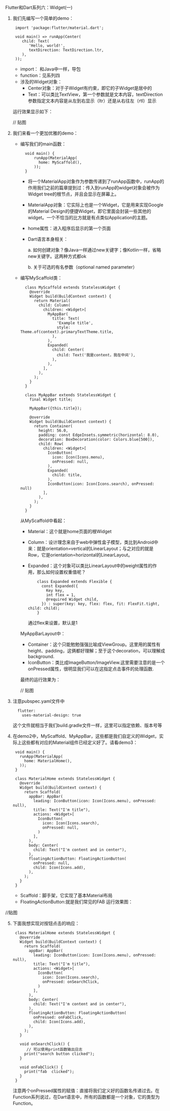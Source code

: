 Flutter和Dart系列六：Widget(一)

1. 我们先编写一个简单的demo：

		import 'package:flutter/material.dart';
		
		void main() => runApp(Center(
		   child: Text(
		      'Hello, world!',
		      textDirection: TextDirection.ltr,
		   ),
		));
		
	- import： 和Java中一样，导包
	- function：见系列四
	- 涉及的Widget对象：
		- Center对象：对于子Widget有约束，即它的子Widget是居中的
		- Text：可以类比TextView，第一个参数就是文本内容，textDirection参数指定文本内容是从左到右显示（ltr）还是从右往左（rtl）显示
		
	运行效果显示如下：
	
	// 贴图
2. 	我们来看一个更加优雅的demo：

	- 编写我们的main函数：

		    void main() {
				runApp(MaterialApp(
				  home: MyScaffold(),
				));
			}
	
		- 将一个MaterialApp对象作为参数传递到了runApp函数中，runApp的作用我们之前的篇章提到过：传入到runApp的widget对象会被作为Widget tree的根节点，并且会显示在屏幕上。
		- MaterialApp对象：它实际上也是一个Widget，它是用来实现Google的Material Design的便捷Widget，即它里面会封装一些其他的widget。一个不恰当的比方就是有点类似Application的主题。
		- home属性：进入程序后显示的第一个页面
		- Dart语言本身相关：
	
			a. 如何创建对象？像Java一样通过new关键字；像Kotlin一样，省略new关键字。这两种方式都ok
		
			b. 关于可选的有名参数（optional named parameter）
		
	- 编写MyScaffold类：

			class MyScaffold extends StatelessWidget {
			  @override
			  Widget build(BuildContext context) {
			    return Material(
			      child: Column(
			        children: <Widget>[
			          MyAppBar(
			            title: Text(
			              'Example title',
			              style: Theme.of(context).primaryTextTheme.title,
			            ),
			          ),
			          Expanded(
	            		child: Center(
	              		  child: Text('我是content，我在中间'),
	            		),
	                  ),
			        ],
			      ),
			    );
			  }
			}
	
			class MyAppBar extends StatelessWidget {
			  final Widget title;
			
			  MyAppBar({this.title});
			
			  @override
			  Widget build(BuildContext context) {
			    return Container(
			      height: 56.0,
			      padding: const EdgeInsets.symmetric(horizontal: 8.0),
			      decoration: BoxDecoration(color: Colors.blue[500]),
			      child: Row(
			        children: <Widget>[
			          IconButton(
			            icon: Icon(Icons.menu),
			            onPressed: null,
			          ),
			          Expanded(
			            child: title,
			          ),
			          IconButton(icon: Icon(Icons.search), onPressed: null)
			        ],
			      ),
			    );
			  }
			}

		从MyScaffold中看起：
		- Material：这个就是home页面的根Widget
		- Column：设计理念来自于web中弹性盒子模型，类比到Android中来：就是orientation=vertical的LinearLayout；与之对应的就是Row，它是orientation=horizontal的LinearLayout。
		- Expanded：这个对象可以类比LinearLayout中的weight属性的作用，那么如何设置权重值呢？
		
				  class Expanded extends Flexible {
			 	    const Expanded({
			          Key key,
			          int flex = 1,
			          @required Widget child,
			        }) : super(key: key, flex: flex, fit: FlexFit.tight, child: child);
			      }
		  通过flex来设置，默认是1
	  
		MyAppBarLayout中：
		
		- Container：这个只能勉勉强强比喻成ViewGroup。这里用的属性有height、padding，这俩都好理解；至于这个decoration，可以理解成background.
		- IconButton：类比成ImageButton/ImageView.这里需要注意的是一个onPressed属性，很明显我们可以在这指定点击事件的处理函数.
	
		最终的运行效果为：
		
		// 贴图
	
3. 注意pubspec.yaml文件中

		 flutter:
		   uses-material-design: true

	这个文件就相当于我们build.gradle文件一样，这里可以指定依赖、版本号等
	
	
4. 在demo2中，MyScaffold、MyAppBar，这些都是我们自定义的Widget，实际上这些都有对应的Material组件已经定义好了。请看demo3：

		void main() {
		  runApp(MaterialApp(
		    home: MaterialHome(),
		  ));
		}
		
		class MaterialHome extends StatelessWidget {
		  @override
		  Widget build(BuildContext context) {
		    return Scaffold(
		      appBar: AppBar(
		        leading: IconButton(icon: Icon(Icons.menu), onPressed: null),
		        title: Text("I'm title"),
		        actions: <Widget>[
		          IconButton(
		            icon: Icon(Icons.search),
		            onPressed: null,
		          )
		        ],
		      ),
		      body: Center(
		        child: Text("I'm content and in center"),
		      ),
		      floatingActionButton: FloatingActionButton(
		        onPressed: null,
		        child: Icon(Icons.add),
		      ),
		    );
		  }
		}
   - Scaffold：脚手架，它实现了基本Material布局
	- FloatingActionButton:就是我们常见的FAB
  运行效果图：
  
  //贴图

  
5. 下面我想实现对按钮点击的响应：	
	
		class MaterialHome extends StatelessWidget {
		  @override
		  Widget build(BuildContext context) {
		    return Scaffold(
		      appBar: AppBar(
		        leading: IconButton(icon: Icon(Icons.menu), onPressed: null),
		        title: Text("I'm title"),
		        actions: <Widget>[
		          IconButton(
		            icon: Icon(Icons.search),
		            onPressed: onSearchClick,
		          )
		        ],
		      ),
		      body: Center(
		        child: Text("I'm content and in center"),
		      ),
		      floatingActionButton: FloatingActionButton(
		        onPressed: onFabClick,
		        child: Icon(Icons.add),
		      ),
		    );
		  }
		
		  void onSearchClick() {
		  	 // 可以使用print函数输出日志
		    print("search button clicked");
		  }
		
		  void onFabClick() {
		    print("fab  clicked");
		  }
	    }
	
	注意两个onPressed属性的赋值：直接将我们定义好的函数名传递过去。在Function系列说过，在Dart语言中，所有的函数都是一个对象，它的类型为Function。
		
	
	
	
	
	
	